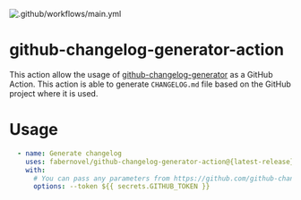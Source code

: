 ![.github/workflows/main.yml](https://github.com/faberNovel/github-changelog-generator-action/workflows/.github/workflows/main.yml/badge.svg)

# github-changelog-generator-action
This action allow the usage of [github-changelog-generator](https://github.com/github-changelog-generator/github-changelog-generator) as a GitHub Action.
This action is able to generate `CHANGELOG.md` file based on the GitHub project where it is used.

# Usage
```yaml
  - name: Generate changelog
    uses: fabernovel/github-changelog-generator-action@{latest-release}
    with:
      # You can pass any parameters from https://github.com/github-changelog-generator/github-changelog-generator/wiki/Advanced-change-log-generation-examples#additional-options
      options: --token ${{ secrets.GITHUB_TOKEN }}
```
